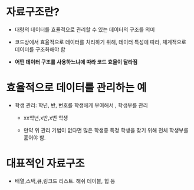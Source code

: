  # 자료구조란?

 - 대량의 데이터를 효율적으로 관리할 수 있는 데이터의 구조를 의미

 - 코드상에서 효율적으로 데이터를 처리하기 위해, 데이터 특성에 따라, 체계적으로 데이터를 구조화해야 함

 - **어떤 데이터 구조를 사용하느냐에 따라 코드 효율이 달라짐**

 # 효율적으로 데이터를 관리하는 예

 - 학생 관리: 학년, 반, 번호를 학생에게 부여해서 , 학생부를 관리
 
     - xx학년,x반,x번 학생

     - 만약 위 관리 기법이 없다면 많은 학생중 특정 학생을 찾기 위해 전체 학생부를 훓어야 함.


# 대표적인 자료구조

- 배열,스택,큐,링크드 리스트. 해쉬 테이블, 힙 등
